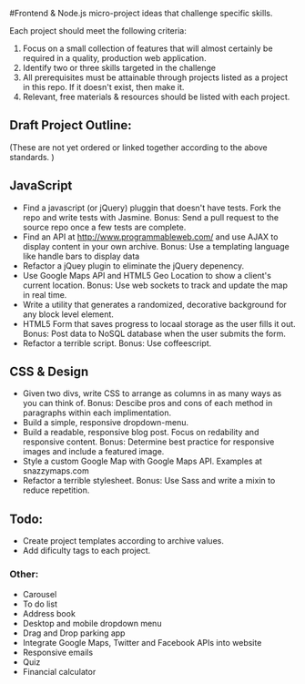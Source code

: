 #Frontend & Node.js micro-project ideas that challenge specific skills.

Each project should meet the following criteria:

1. Focus on a small collection of features that will almost certainly be
required in a quality, production web application.
2. Identify two or three skills targeted in the challenge
3. All prerequisites must be attainable through projects listed as a
project in this repo. If it doesn't exist, then make it. 
4. Relevant, free materials & resources should be listed with each
project.

## Draft Project Outline:
(These are not yet ordered or linked together according to the above
standards. )

## JavaScript
- Find a javascript (or jQuery) pluggin that doesn't have tests. Fork
  the repo and write tests with Jasmine. Bonus: Send a pull request to
the source repo once a few tests are complete.
- Find an API at http://www.programmableweb.com/ and use AJAX to display
  content in your own archive. Bonus: Use a templating language like
handle bars to display data
- Refactor a jQuey plugin to eliminate the jQuery depenency.
- Use Google Maps API and HTML5 Geo Location to show a client's current
  location. Bonus: Use web sockets to track and update the map in real
time.
- Write a utility that generates a randomized, decorative background for
  any block level element.
- HTML5 Form that saves progress to locaal storage as the user fills it
  out. Bonus: Post data to NoSQL database when the user submits the
form.
- Refactor a terrible script. Bonus: Use coffeescript.

## CSS & Design
- Given two divs, write CSS to arrange as columns in as many ways as you
  can think of. Bonus: Descibe pros and cons of each method in
paragraphs within each implimentation.
- Build a simple, responsive dropdown-menu.
- Build a readable, responsive blog post. Focus on redability and
  responsive content. Bonus: Determine best practice for responsive
images and include a featured image.
- Style a custom Google Map with Google Maps API. Examples at
  snazzymaps.com
- Refactor a terrible stylesheet. Bonus: Use Sass and write a mixin to
  reduce repetition.

## Todo:
- Create project templates according to archive values.
- Add dificulty tags to each project.

### Other:
- Carousel
- To do list
- Address book
- Desktop and mobile dropdown menu
- Drag and Drop parking app
- Integrate Google Maps, Twitter and Facebook APIs into website
- Responsive emails
- Quiz
- Financial calculator
